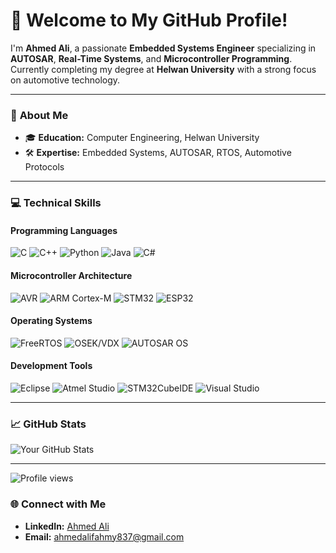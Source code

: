 # 👋 Welcome to My GitHub Profile!

I'm **Ahmed Ali**, a passionate **Embedded Systems Engineer** specializing in **AUTOSAR**, **Real-Time Systems**, and **Microcontroller Programming**. Currently completing my degree at **Helwan University** with a strong focus on automotive technology.

---

### 🚀 **About Me**
- 🎓 **Education:** Computer Engineering, Helwan University
- 🛠 **Expertise:** Embedded Systems, AUTOSAR, RTOS, Automotive Protocols

---

### 💻 **Technical Skills**
#### **Programming Languages**
![C](https://img.shields.io/badge/C-00599C?style=flat&logo=c&logoColor=white)
![C++](https://img.shields.io/badge/C++-00599C?style=flat&logo=cplusplus&logoColor=white)
![Python](https://img.shields.io/badge/Python-3776AB?style=flat&logo=python&logoColor=white)
![Java](https://img.shields.io/badge/Java-ED8B00?style=flat&logo=java&logoColor=white)
![C#](https://img.shields.io/badge/C%23-239120?style=flat&logo=c-sharp&logoColor=white)

#### **Microcontroller Architecture**
![AVR](https://img.shields.io/badge/AVR-EE4C2C?style=flat&logo=atmel&logoColor=white)
![ARM Cortex-M](https://img.shields.io/badge/ARM-Cortex--M-blue?style=flat&logo=arm&logoColor=white)
![STM32](https://img.shields.io/badge/STM32-000000?style=flat&logo=stmicroelectronics&logoColor=white)
![ESP32](https://img.shields.io/badge/ESP32-FF5733?style=flat&logo=espressif&logoColor=white)

#### **Operating Systems**
![FreeRTOS](https://img.shields.io/badge/FreeRTOS-32CD32?style=flat&logo=free&logoColor=white)
![OSEK/VDX](https://img.shields.io/badge/OSEK/VDX-purple?style=flat)
![AUTOSAR OS](https://img.shields.io/badge/AUTOSAR%20OS-orange?style=flat)

#### **Development Tools**
![Eclipse](https://img.shields.io/badge/Eclipse-2C2255?style=flat&logo=eclipse&logoColor=white)
![Atmel Studio](https://img.shields.io/badge/Atmel_Studio-blue?style=flat)
![STM32CubeIDE](https://img.shields.io/badge/STM32CubeIDE-darkblue?style=flat&logo=stmicroelectronics)
![Visual Studio](https://img.shields.io/badge/Visual_Studio-purple?style=flat&logo=visual-studio&logoColor=white)

---

### 📈 **GitHub Stats**
![Your GitHub Stats](https://github-readme-stats.vercel.app/api?username=ahmedali724&show_icons=true&theme=radical)

---

![Profile views](https://komarev.com/ghpvc/?username=ahmedali724&color=blue)

### 🌐 **Connect with Me**
- **LinkedIn:** [Ahmed Ali](https://www.linkedin.com/in/ahmed-ali724/)
- **Email:** [ahmedalifahmy837@gmail.com](mailto:ahmedalifahmy837@gmail.com)
